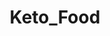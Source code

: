 ---
title: Keto_Food
crosslinks:
- ketorecipes
- keto
- GifRecipes
- StupidFood
- intermittentfasting
- shittymorph
- NoShitSherlock
- xxketo
- ketouk
- FrenchWestIndies
- snackexchange
---